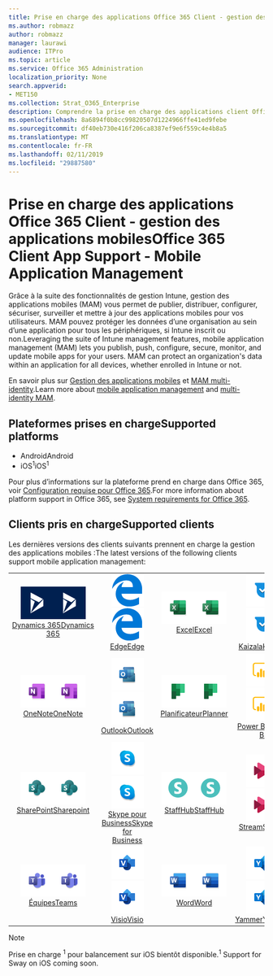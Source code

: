 ```yaml
---
title: Prise en charge des applications Office 365 Client - gestion des applications mobiles
ms.author: robmazz
author: robmazz
manager: laurawi
audience: ITPro
ms.topic: article
ms.service: Office 365 Administration
localization_priority: None
search.appverid:
- MET150
ms.collection: Strat_O365_Enterprise
description: Comprendre la prise en charge des applications client Office 365 pour la gestion des applications mobiles
ms.openlocfilehash: 8a6894f0b8cc99820507d1224966ffe41ed9febe
ms.sourcegitcommit: df40eb730e416f206ca8387ef9e6f559c4e4b8a5
ms.translationtype: MT
ms.contentlocale: fr-FR
ms.lasthandoff: 02/11/2019
ms.locfileid: "29887580"
---
```

# <a name="office-365-client-app-support---mobile-application-management"></a><span data-ttu-id="ee217-103">Prise en charge des applications Office 365 Client - gestion des applications mobiles</span><span class="sxs-lookup"><span data-stu-id="ee217-103">Office 365 Client App Support - Mobile Application Management</span></span>

<span data-ttu-id="ee217-p101">Grâce à la suite des fonctionnalités de gestion Intune, gestion des applications mobiles (MAM) vous permet de publier, distribuer, configurer, sécuriser, surveiller et mettre à jour des applications mobiles pour vos utilisateurs. MAM pouvez protéger les données d’une organisation au sein d’une application pour tous les périphériques, si Intune inscrit ou non.</span><span class="sxs-lookup"><span data-stu-id="ee217-p101">Leveraging the suite of Intune management features, mobile application management (MAM) lets you publish, push, configure, secure, monitor, and update mobile apps for your users. MAM can protect an organization's data within an application for all devices, whether enrolled in Intune or not.</span></span>

<span data-ttu-id="ee217-106">En savoir plus sur [Gestion des applications mobiles](https://docs.microsoft.com/intune/mam-faq) et [MAM multi-identity](https://docs.microsoft.com/intune/app-protection-policy).</span><span class="sxs-lookup"><span data-stu-id="ee217-106">Learn more about [mobile application management](https://docs.microsoft.com/intune/mam-faq) and [multi-identity MAM](https://docs.microsoft.com/intune/app-protection-policy).</span></span>

## <a name="supported-platforms"></a><span data-ttu-id="ee217-107">Plateformes prises en charge</span><span class="sxs-lookup"><span data-stu-id="ee217-107">Supported platforms</span></span>

 - <span data-ttu-id="ee217-108">Android</span><span class="sxs-lookup"><span data-stu-id="ee217-108">Android</span></span>
 - <span data-ttu-id="ee217-109">iOS<sup>1</sup></span><span class="sxs-lookup"><span data-stu-id="ee217-109">iOS<sup>1</sup></span></span>

<span data-ttu-id="ee217-110">Pour plus d’informations sur la plateforme prend en charge dans Office 365, voir [Configuration requise pour Office 365](https://products.office.com/office-system-requirements).</span><span class="sxs-lookup"><span data-stu-id="ee217-110">For more information about platform support in Office 365, see [System requirements for Office 365](https://products.office.com/office-system-requirements).</span></span>

## <a name="supported-clients"></a><span data-ttu-id="ee217-111">Clients pris en charge</span><span class="sxs-lookup"><span data-stu-id="ee217-111">Supported clients</span></span>

<span data-ttu-id="ee217-112">Les dernières versions des clients suivants prennent en charge la gestion des applications mobiles :</span><span class="sxs-lookup"><span data-stu-id="ee217-112">The latest versions of the following clients support mobile application management:</span></span>

| | | | | | |
|:---:|:---:|:---:|:---:|:---:|:---:|
| <span data-ttu-id="ee217-113">![Icône Dynamics 365](media/o365-dynamics365-64x64.png)</span><span class="sxs-lookup"><span data-stu-id="ee217-113">![Dynamics 365 icon](media/o365-dynamics365-64x64.png)</span></span> <br> [<span data-ttu-id="ee217-114">Dynamics 365</span><span class="sxs-lookup"><span data-stu-id="ee217-114">Dynamics 365</span></span>](https://dynamics.microsoft.com) | <span data-ttu-id="ee217-115">![Icône Edge](media/o365-edge-64x64.png)</span><span class="sxs-lookup"><span data-stu-id="ee217-115">![Edge icon](media/o365-edge-64x64.png)</span></span> <br> [<span data-ttu-id="ee217-116">Edge</span><span class="sxs-lookup"><span data-stu-id="ee217-116">Edge</span></span>](https://www.microsoft.com/windows/microsoft-edge) | <span data-ttu-id="ee217-117">![Icône Excel](media/o365-excel-64x64.png)</span><span class="sxs-lookup"><span data-stu-id="ee217-117">![Excel icon](media/o365-excel-64x64.png)</span></span> <br> [<span data-ttu-id="ee217-118">Excel</span><span class="sxs-lookup"><span data-stu-id="ee217-118">Excel</span></span>](https://products.office.com/excel) | <span data-ttu-id="ee217-119">![Icône Kaizala](media/o365-kaizala-64x64.png)</span><span class="sxs-lookup"><span data-stu-id="ee217-119">![Kaizala icon](media/o365-kaizala-64x64.png)</span></span> <br> [<span data-ttu-id="ee217-120">Kaizala</span><span class="sxs-lookup"><span data-stu-id="ee217-120">Kaizala</span></span>](https://products.office.com/en/business/microsoft-kaizala) | <span data-ttu-id="ee217-121">![OneDrive entreprise icône](media/o365-OneDrive-64x64.png)</span><span class="sxs-lookup"><span data-stu-id="ee217-121">![OneDrive for Business icon](media/o365-OneDrive-64x64.png)</span></span> <br> [<span data-ttu-id="ee217-122">OneDrive</span><span class="sxs-lookup"><span data-stu-id="ee217-122">OneDrive</span></span>](https://products.office.com/onedrive-for-business/online-cloud-storage)
| <span data-ttu-id="ee217-123">![Icône OneNote](media/o365-OneNote-64x64.png)</span><span class="sxs-lookup"><span data-stu-id="ee217-123">![OneNote icon](media/o365-OneNote-64x64.png)</span></span> <br> [<span data-ttu-id="ee217-124">OneNote</span><span class="sxs-lookup"><span data-stu-id="ee217-124">OneNote</span></span>](https://products.office.com/onenote) | <span data-ttu-id="ee217-125">![Icône Outlook](media/o365-outlook-64x64.png)</span><span class="sxs-lookup"><span data-stu-id="ee217-125">![Outlook icon](media/o365-outlook-64x64.png)</span></span> <br> [<span data-ttu-id="ee217-126">Outlook</span><span class="sxs-lookup"><span data-stu-id="ee217-126">Outlook</span></span>](https://products.office.com/outlook) | <span data-ttu-id="ee217-127">![Icône du planificateur](media/o365-planner-64x64.png)</span><span class="sxs-lookup"><span data-stu-id="ee217-127">![Planner icon](media/o365-planner-64x64.png)</span></span> <br> [<span data-ttu-id="ee217-128">Planificateur</span><span class="sxs-lookup"><span data-stu-id="ee217-128">Planner</span></span>](https://products.office.com/business/task-management-software) | <span data-ttu-id="ee217-129">![Icône PowerBI](media/o365-powerbi-64x64.png)</span><span class="sxs-lookup"><span data-stu-id="ee217-129">![PowerBI icon](media/o365-powerbi-64x64.png)</span></span> <br> [<span data-ttu-id="ee217-130">Power BI</span><span class="sxs-lookup"><span data-stu-id="ee217-130">Power BI</span></span>](https://powerbi.microsoft.com) | <span data-ttu-id="ee217-131">![Icône PowerPoint](media/o365-powerpoint-64x64.png)</span><span class="sxs-lookup"><span data-stu-id="ee217-131">![PowerPoint icon](media/o365-powerpoint-64x64.png)</span></span> <br> [<span data-ttu-id="ee217-132">PowerPoint</span><span class="sxs-lookup"><span data-stu-id="ee217-132">PowerPoint</span></span>](https://products.office.com/powerpoint) |
| <span data-ttu-id="ee217-133">![Icône SharePoint](media/o365-sharepoint-64x64.png)</span><span class="sxs-lookup"><span data-stu-id="ee217-133">![SharePoint icon](media/o365-sharepoint-64x64.png)</span></span> <br> [<span data-ttu-id="ee217-134">SharePoint</span><span class="sxs-lookup"><span data-stu-id="ee217-134">Sharepoint</span></span>](https://products.office.com/sharepoint) | <span data-ttu-id="ee217-135">![Skype pour entreprise icône](media/o365-skypeforbusiness-64x64.png)</span><span class="sxs-lookup"><span data-stu-id="ee217-135">![Skype for Business icon](media/o365-skypeforbusiness-64x64.png)</span></span> <br> [<span data-ttu-id="ee217-136">Skype pour <br> Business</span><span class="sxs-lookup"><span data-stu-id="ee217-136">Skype for <br> Business</span></span>](https://www.skype.com/business/) | <span data-ttu-id="ee217-137">![Icône StaffHub](media/o365-staffhub-64x64.png)</span><span class="sxs-lookup"><span data-stu-id="ee217-137">![StaffHub icon](media/o365-staffhub-64x64.png)</span></span> <br> [<span data-ttu-id="ee217-138">StaffHub</span><span class="sxs-lookup"><span data-stu-id="ee217-138">StaffHub</span></span>](https://products.office.com/microsoft-staffhub/staff-scheduling-software) | <span data-ttu-id="ee217-139">![Icône de flux de données](media/o365-stream-64x64.png)</span><span class="sxs-lookup"><span data-stu-id="ee217-139">![Stream icon](media/o365-stream-64x64.png)</span></span> <br> [<span data-ttu-id="ee217-140">Stream</span><span class="sxs-lookup"><span data-stu-id="ee217-140">Stream</span></span>](https://stream.microsoft.com) | <span data-ttu-id="ee217-141">![Icône de balancement](media/o365-sway-64x64.png)</span><span class="sxs-lookup"><span data-stu-id="ee217-141">![Sway icon](media/o365-sway-64x64.png)</span></span> <br> [<span data-ttu-id="ee217-142">Balancement<sup>1</sup></span><span class="sxs-lookup"><span data-stu-id="ee217-142">Sway<sup>1</sup></span></span>](https://sway.com)
| <span data-ttu-id="ee217-143">![Icône d’équipes](media/o365-teams-64x64.png)</span><span class="sxs-lookup"><span data-stu-id="ee217-143">![Teams icon](media/o365-teams-64x64.png)</span></span> <br> [<span data-ttu-id="ee217-144">Équipes</span><span class="sxs-lookup"><span data-stu-id="ee217-144">Teams</span></span>](https://products.office.com/microsoft-teams/group-chat-software) | <span data-ttu-id="ee217-145">![Icône Visio](media/o365-visio-64x64.png)</span><span class="sxs-lookup"><span data-stu-id="ee217-145">![Visio icon](media/o365-visio-64x64.png)</span></span> <br> [<span data-ttu-id="ee217-146">Visio</span><span class="sxs-lookup"><span data-stu-id="ee217-146">Visio</span></span>](https://products.office.com/visio/flowchart-software) | <span data-ttu-id="ee217-147">![Icône Word](media/o365-word-64x64.png)</span><span class="sxs-lookup"><span data-stu-id="ee217-147">![Word icon](media/o365-word-64x64.png)</span></span> <br> [<span data-ttu-id="ee217-148">Word</span><span class="sxs-lookup"><span data-stu-id="ee217-148">Word</span></span>](https://products.office.com/word) |<span data-ttu-id="ee217-149">![Icône de Yammer](media/o365-yammer-64x64.png)</span><span class="sxs-lookup"><span data-stu-id="ee217-149">![Yammer icon](media/o365-yammer-64x64.png)</span></span> <br> [<span data-ttu-id="ee217-150">Yammer</span><span class="sxs-lookup"><span data-stu-id="ee217-150">Yammer</span></span>](https://products.office.com/yammer/yammer-overview)

> [!NOTE]
> <span data-ttu-id="ee217-151">Prise en charge <sup>1</sup> pour balancement sur iOS bientôt disponible.</span><span class="sxs-lookup"><span data-stu-id="ee217-151"><sup>1</sup> Support for Sway on iOS coming soon.</span></span>
